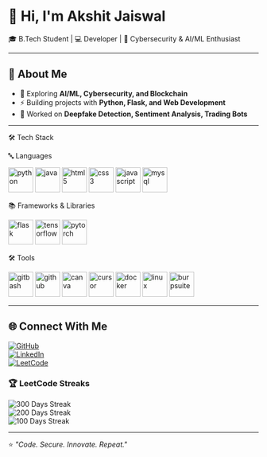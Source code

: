 # 👋 Hi, I'm Akshit Jaiswal  

🎓 B.Tech Student | 💻 Developer | 🔐 Cybersecurity & AI/ML Enthusiast  

---

## 🚀 About Me  
- 🌱 Exploring **AI/ML, Cybersecurity, and Blockchain**  
- ⚡ Building projects with **Python, Flask, and Web Development**  
- 🤖 Worked on **Deepfake Detection, Sentiment Analysis, Trading Bots**  
---

🛠 Tech Stack

🔤 Languages  
<p align="left"> 
  <img src="https://cdn.jsdelivr.net/gh/devicons/devicon/icons/python/python-original.svg" alt="python" width="50" height="50"/> 
  <img src="https://cdn.jsdelivr.net/gh/devicons/devicon/icons/java/java-original.svg" alt="java" width="50" height="50"/> 
  <img src="https://cdn.jsdelivr.net/gh/devicons/devicon/icons/html5/html5-original.svg" alt="html5" width="50" height="50"/> 
  <img src="https://cdn.jsdelivr.net/gh/devicons/devicon/icons/css3/css3-original.svg" alt="css3" width="50" height="50"/> 
  <img src="https://cdn.jsdelivr.net/gh/devicons/devicon/icons/javascript/javascript-original.svg" alt="javascript" width="50" height="50"/> 
  <img src="https://cdn.jsdelivr.net/gh/devicons/devicon/icons/mysql/mysql-original.svg" alt="mysql" width="50" height="50"/> 
</p>

📚 Frameworks & Libraries  
<p align="left"> 
  <img src="https://cdn.jsdelivr.net/gh/devicons/devicon/icons/flask/flask-original.svg" alt="flask" width="50" height="50"/> 
  <img src="https://cdn.jsdelivr.net/gh/devicons/devicon/icons/tensorflow/tensorflow-original.svg" alt="tensorflow" width="50" height="50"/> 
  <img src="https://cdn.jsdelivr.net/gh/devicons/devicon/icons/pytorch/pytorch-original.svg" alt="pytorch" width="50" height="50"/> 
</p>

🛠 Tools  
<p align="left"> 
  <!-- Git Bash (use Git logo since no official Git Bash icon) --> 
  <img src="https://cdn.jsdelivr.net/gh/devicons/devicon/icons/git/git-original.svg" alt="gitbash" width="50" height="50"/> 
  <!-- GitHub --> 
  <img src="https://cdn.jsdelivr.net/gh/devicons/devicon/icons/github/github-original.svg" alt="github" width="50" height="50"/> 
  <!-- Canva --> 
  <img src="https://upload.wikimedia.org/wikipedia/commons/thumb/0/08/Canva_icon_2021.svg/1024px-Canva_icon_2021.svg.png" alt="canva" width="50" height="50"/> 
  <!-- Cursor --> 
  <img src="https://avatars.githubusercontent.com/u/131713382?s=200&v=4" alt="cursor" width="50" height="50"/> 
  <!-- Docker --> 
  <img src="https://cdn.jsdelivr.net/gh/devicons/devicon/icons/docker/docker-original.svg" alt="docker" width="50" height="50"/> 
  <!-- Linux --> 
  <img src="https://cdn.jsdelivr.net/gh/devicons/devicon/icons/linux/linux-original.svg" alt="linux" width="50" height="50"/> 
  <!-- Burp Suite (official orange logo) --> 
  <img src="https://portswigger.net/content/images/logos/burp-suite-logo.svg" alt="burpsuite" width="50" height="50"/> 
</p>

---

## 🌐 Connect With Me  
[![GitHub](https://img.shields.io/badge/GitHub-100000?style=for-the-badge&logo=github&logoColor=white)](https://github.com/akshit109)  
[![LinkedIn](https://img.shields.io/badge/LinkedIn-0077B5?style=for-the-badge&logo=linkedin&logoColor=white)](https://www.linkedin.com/in/akshit-jaiswal-60b150326)  
[![LeetCode](https://img.shields.io/badge/LeetCode-FFA116?style=for-the-badge&logo=leetcode&logoColor=black)](https://leetcode.com/u/Akshit109/)  

### 🏆 LeetCode Streaks  
![300 Days Streak](https://img.shields.io/badge/LeetCode%20Streak-300%20days-orange?style=for-the-badge&logo=leetcode&logoColor=black)  
![200 Days Streak](https://img.shields.io/badge/LeetCode%20Streak-200%20days-yellow?style=for-the-badge&logo=leetcode&logoColor=black)  
![100 Days Streak](https://img.shields.io/badge/LeetCode%20Streak-100%20days-green?style=for-the-badge&logo=leetcode&logoColor=black)  

---

⭐ _"Code. Secure. Innovate. Repeat."_  
